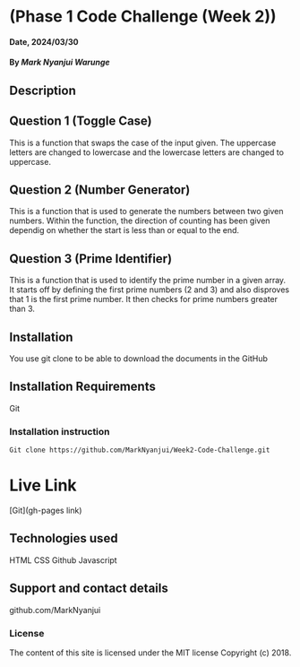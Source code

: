 # (Phase 1 Code Challenge (Week 2))

#### Date, 2024/03/30

#### By *Mark Nyanjui Warunge*

## Description

## Question 1 (Toggle Case)
This is a function that swaps the case of the input given. The uppercase letters are changed to lowercase and the lowercase letters are changed to uppercase.

## Question 2 (Number Generator)
This is a function that is used to generate the numbers between two given numbers. Within the function, the direction of counting has been given dependig on whether the start is less than or equal to the end.

## Question 3 (Prime Identifier)
This is a function that is used to identify the prime number in a given array. It starts off by defining the first prime numbers (2 and 3) and also disproves that 1 is the first prime number. It then checks for prime numbers greater than 3.


## Installation
You use git clone to be able to download the documents in the GitHub

## Installation Requirements
Git

### Installation instruction
```
Git clone https://github.com/MarkNyanjui/Week2-Code-Challenge.git

```

# Live Link
[Git](gh-pages link)

## Technologies used
HTML
CSS
Github
Javascript

## Support and contact details
github.com/MarkNyanjui

### License
The content of this site is licensed under the MIT license
Copyright (c) 2018.

